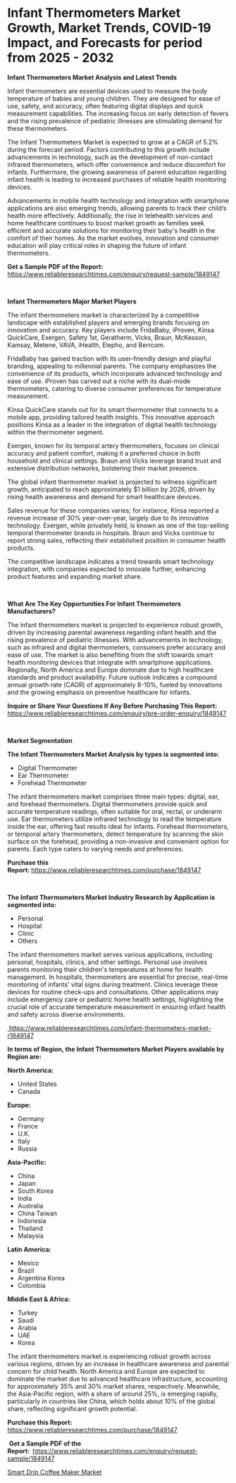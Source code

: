 <p><h1>Infant Thermometers Market Growth, Market Trends, COVID-19 Impact, and Forecasts for period from 2025 - 2032</h1></p><p><strong>Infant Thermometers Market Analysis and Latest Trends</strong></p>
<p><p>Infant thermometers are essential devices used to measure the body temperature of babies and young children. They are designed for ease of use, safety, and accuracy, often featuring digital displays and quick measurement capabilities. The increasing focus on early detection of fevers and the rising prevalence of pediatric illnesses are stimulating demand for these thermometers. </p><p>The Infant Thermometers Market is expected to grow at a CAGR of 5.2% during the forecast period. Factors contributing to this growth include advancements in technology, such as the development of non-contact infrared thermometers, which offer convenience and reduce discomfort for infants. Furthermore, the growing awareness of parent education regarding infant health is leading to increased purchases of reliable health monitoring devices. </p><p>Advancements in mobile health technology and integration with smartphone applications are also emerging trends, allowing parents to track their child’s health more effectively. Additionally, the rise in telehealth services and home healthcare continues to boost market growth as families seek efficient and accurate solutions for monitoring their baby's health in the comfort of their homes. As the market evolves, innovation and consumer education will play critical roles in shaping the future of infant thermometers.</p></p>
<p><strong>Get a Sample PDF of the Report:&nbsp;</strong> <a href="https://www.reliableresearchtimes.com/enquiry/request-sample/1849147?utm_campaign=2931&utm_medium=2&utm_source=Github&utm_content=ia&utm_term=05042025&utm_id=infant-thermometers">https://www.reliableresearchtimes.com/enquiry/request-sample/1849147</a></p>
<p>&nbsp;</p>
<p><strong>Infant Thermometers Major Market Players</strong></p>
<p><p>The infant thermometers market is characterized by a competitive landscape with established players and emerging brands focusing on innovation and accuracy. Key players include FridaBaby, iProven, Kinsa QuickCare, Exergen, Safety 1st, Geratherm, Vicks, Braun, McKesson, Kamsay, Metene, VAVA, iHealth, Elepho, and Berrcom.</p><p>FridaBaby has gained traction with its user-friendly design and playful branding, appealing to millennial parents. The company emphasizes the convenience of its products, which incorporate advanced technology and ease of use. iProven has carved out a niche with its dual-mode thermometers, catering to diverse consumer preferences for temperature measurement.</p><p>Kinsa QuickCare stands out for its smart thermometer that connects to a mobile app, providing tailored health insights. This innovative approach positions Kinsa as a leader in the integration of digital health technology within the thermometer segment.</p><p>Exergen, known for its temporal artery thermometers, focuses on clinical accuracy and patient comfort, making it a preferred choice in both household and clinical settings. Braun and Vicks leverage brand trust and extensive distribution networks, bolstering their market presence.</p><p>The global infant thermometer market is projected to witness significant growth, anticipated to reach approximately $1 billion by 2026, driven by rising health awareness and demand for smart healthcare devices.</p><p>Sales revenue for these companies varies; for instance, Kinsa reported a revenue increase of 30% year-over-year, largely due to its innovative technology. Exergen, while privately held, is known as one of the top-selling temporal thermometer brands in hospitals. Braun and Vicks continue to report strong sales, reflecting their established position in consumer health products.</p><p>The competitive landscape indicates a trend towards smart technology integration, with companies expected to innovate further, enhancing product features and expanding market share.</p></p>
<p>&nbsp;</p>
<p><strong>What Are The Key Opportunities For Infant Thermometers Manufacturers?</strong></p>
<p><p>The infant thermometers market is projected to experience robust growth, driven by increasing parental awareness regarding infant health and the rising prevalence of pediatric illnesses. With advancements in technology, such as infrared and digital thermometers, consumers prefer accuracy and ease of use. The market is also benefiting from the shift towards smart health monitoring devices that integrate with smartphone applications. Regionally, North America and Europe dominate due to high healthcare standards and product availability. Future outlook indicates a compound annual growth rate (CAGR) of approximately 8-10%, fueled by innovations and the growing emphasis on preventive healthcare for infants.</p></p>
<p><strong>Inquire or Share Your Questions If Any Before Purchasing This Report:</strong> <a href="https://www.reliableresearchtimes.com/enquiry/pre-order-enquiry/1849147?utm_campaign=2931&utm_medium=2&utm_source=Github&utm_content=ia&utm_term=05042025&utm_id=infant-thermometers">https://www.reliableresearchtimes.com/enquiry/pre-order-enquiry/1849147</a></p>
<p>&nbsp;</p>
<p><strong>Market Segmentation</strong></p>
<p><strong>The Infant Thermometers Market Analysis by types is segmented into:</strong></p>
<p><ul><li>Digital Thermometer</li><li>Ear Thermometer</li><li>Forehead Thermometer</li></ul></p>
<p><p>The infant thermometers market comprises three main types: digital, ear, and forehead thermometers. Digital thermometers provide quick and accurate temperature readings, often suitable for oral, rectal, or underarm use. Ear thermometers utilize infrared technology to read the temperature inside the ear, offering fast results ideal for infants. Forehead thermometers, or temporal artery thermometers, detect temperature by scanning the skin surface on the forehead, providing a non-invasive and convenient option for parents. Each type caters to varying needs and preferences.</p></p>
<p><strong>Purchase this Report:&nbsp;</strong><a href="https://www.reliableresearchtimes.com/purchase/1849147?utm_campaign=2931&utm_medium=2&utm_source=Github&utm_content=ia&utm_term=05042025&utm_id=infant-thermometers">https://www.reliableresearchtimes.com/purchase/1849147</a></p>
<p>&nbsp;</p>
<p><strong>The Infant Thermometers Market Industry Research by Application is segmented into:</strong></p>
<p><ul><li>Personal</li><li>Hospital</li><li>Clinic</li><li>Others</li></ul></p>
<p><p>The infant thermometers market serves various applications, including personal, hospitals, clinics, and other settings. Personal use involves parents monitoring their children's temperatures at home for health management. In hospitals, thermometers are essential for precise, real-time monitoring of infants’ vital signs during treatment. Clinics leverage these devices for routine check-ups and consultations. Other applications may include emergency care or pediatric home health settings, highlighting the crucial role of accurate temperature measurement in ensuring infant health and safety across diverse environments.</p></p>
<p><a href="https://www.reliableresearchtimes.com/infant-thermometers-market-r1849147?utm_campaign=2931&utm_medium=2&utm_source=Github&utm_content=ia&utm_term=05042025&utm_id=infant-thermometers">&nbsp;https://www.reliableresearchtimes.com/infant-thermometers-market-r1849147</a></p>
<p><strong>In terms of Region, the Infant Thermometers Market Players available by Region are:</strong></p>
<p>
    <p> <strong> North America: </strong>
        <ul>
            <li>United States</li>
            <li>Canada</li>
        </ul>
        </p> 
    <p> <strong> Europe: </strong>
        <ul>
            <li>Germany</li>
            <li>France</li>
            <li>U.K.</li>
            <li>Italy</li>
            <li>Russia</li>
        </ul>
        </p> 
    <p> <strong> Asia-Pacific: </strong>
        <ul>
            <li>China</li>
            <li>Japan</li>
            <li>South Korea</li>
            <li>India</li>
            <li>Australia</li>
            <li>China Taiwan</li>
            <li>Indonesia</li>
            <li>Thailand</li>
            <li>Malaysia</li>
        </ul>
        </p> 
    <p> <strong> Latin America: </strong>
        <ul>
            <li>Mexico</li>
            <li>Brazil</li>
            <li>Argentina Korea</li>
            <li>Colombia</li>
        </ul>
        </p> 
    <p> <strong> Middle East & Africa: </strong>
        <ul>
            <li>Turkey</li>
            <li>Saudi</li>
            <li>Arabia</li>
            <li>UAE</li>
            <li>Korea</li>
        </ul>
    </p>
    </p>
<p><p>The infant thermometers market is experiencing robust growth across various regions, driven by an increase in healthcare awareness and parental concern for child health. North America and Europe are expected to dominate the market due to advanced healthcare infrastructure, accounting for approximately 35% and 30% market shares, respectively. Meanwhile, the Asia-Pacific region, with a share of around 25%, is emerging rapidly, particularly in countries like China, which holds about 10% of the global share, reflecting significant growth potential.</p></p>
<p><strong>Purchase this Report: </strong><a href="https://www.reliableresearchtimes.com/purchase/1849147?utm_campaign=2931&utm_medium=2&utm_source=Github&utm_content=ia&utm_term=05042025&utm_id=infant-thermometers">https://www.reliableresearchtimes.com/purchase/1849147</a></p>
<p>&nbsp;<strong>Get a Sample PDF of the Report:&nbsp;&nbsp;</strong><a href="https://www.reliableresearchtimes.com/enquiry/request-sample/1849147?utm_campaign=2931&utm_medium=2&utm_source=Github&utm_content=ia&utm_term=05042025&utm_id=infant-thermometers">https://www.reliableresearchtimes.com/enquiry/request-sample/1849147</a></p>
<p><strong></strong></p>
<p><p><a href="https://github.com/waverlyam689/Market-Research-Report-List-1/blob/main/smart-drip-coffee-maker-market.md?utm_campaign=2931&utm_medium=2&utm_source=Github&utm_content=ia&utm_term=05042025&utm_id=infant-thermometers">Smart Drip Coffee Maker Market</a></p></p>